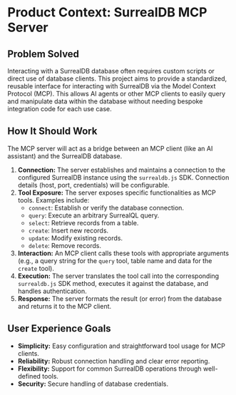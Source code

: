# Product Context: SurrealDB MCP Server

## Problem Solved

Interacting with a SurrealDB database often requires custom scripts or direct use of database clients. This project aims to provide a standardized, reusable interface for interacting with SurrealDB via the Model Context Protocol (MCP). This allows AI agents or other MCP clients to easily query and manipulate data within the database without needing bespoke integration code for each use case.

## How It Should Work

The MCP server will act as a bridge between an MCP client (like an AI assistant) and the SurrealDB database.

1.  **Connection:** The server establishes and maintains a connection to the configured SurrealDB instance using the `surrealdb.js` SDK. Connection details (host, port, credentials) will be configurable.
2.  **Tool Exposure:** The server exposes specific functionalities as MCP tools. Examples include:
    *   `connect`: Establish or verify the database connection.
    *   `query`: Execute an arbitrary SurrealQL query.
    *   `select`: Retrieve records from a table.
    *   `create`: Insert new records.
    *   `update`: Modify existing records.
    *   `delete`: Remove records.
3.  **Interaction:** An MCP client calls these tools with appropriate arguments (e.g., a query string for the `query` tool, table name and data for the `create` tool).
4.  **Execution:** The server translates the tool call into the corresponding `surrealdb.js` SDK method, executes it against the database, and handles authentication.
5.  **Response:** The server formats the result (or error) from the database and returns it to the MCP client.

## User Experience Goals

*   **Simplicity:** Easy configuration and straightforward tool usage for MCP clients.
*   **Reliability:** Robust connection handling and clear error reporting.
*   **Flexibility:** Support for common SurrealDB operations through well-defined tools.
*   **Security:** Secure handling of database credentials.
